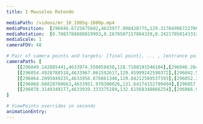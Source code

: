```yaml
---
title: I Mausoleo Rotondo

mediaPath: /videos/mr_10_1905g-1080p.mp4
mediaPosition:  [296046.6725875602,4633977.098428775,129.31704996722706]
mediaRotation:  [0.7083788608819993,0.2870507157804339,0.24217050143332672,0.5976242333280946]
mediaScale: 1
cameraFOV: 48

# Pair of camera points and targets: [final point], ... , [entrance point]
cameraPath: [
    [[296049.142885441,4633974.550858838,128.7108191546104],[296046.26493446354,4633977.518833447,129.4170912901677]],
    [[296054.4928788518,4633967.861592617,129.45999242590372],[296042.58575715177,4633979.246831746,130.380200441229]],
    [[296064.2095849235,4633956.876861346,129.84212589537393],[296052.3024632235,4633968.262100475,130.7623339106992]],
    [[296068.68828700663,4633951.970300026,131.64174152789494],[296057.2333678569,4633963.803325762,130.63460240426085]],
    [[296078.3149349177,4633939.333375189,132.61568348066254],[296066.9755845459,4633951.254799324,131.37118368129387]]
]

# ViewPoints overrides in seconds
animationEntry:
---
```

